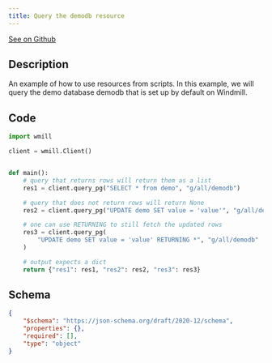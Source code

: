 ```yaml
---
title: Query the demodb resource
---
```


[See on Github](https://github.com/windmill-labs/windmill/blob/main/starter/scripts/u/bot/postgres_example.py)

## Description


An example of how to use resources from scripts. In this example, we will query the demo database demodb that is set up by default on Windmill.

## Code

```python
import wmill

client = wmill.Client()


def main():
    # query that returns rows will return them as a list
    res1 = client.query_pg("SELECT * from demo", "g/all/demodb")

    # query that does not return rows will return None
    res2 = client.query_pg("UPDATE demo SET value = 'value'", "g/all/demodb")

    # one can use RETURNING to still fetch the updated rows
    res3 = client.query_pg(
        "UPDATE demo SET value = 'value' RETURNING *", "g/all/demodb"
    )

    # output expects a dict
    return {"res1": res1, "res2": res2, "res3": res3}

```

## Schema

```json
{
    "$schema": "https://json-schema.org/draft/2020-12/schema",
    "properties": {},
    "required": [],
    "type": "object"
}
```

